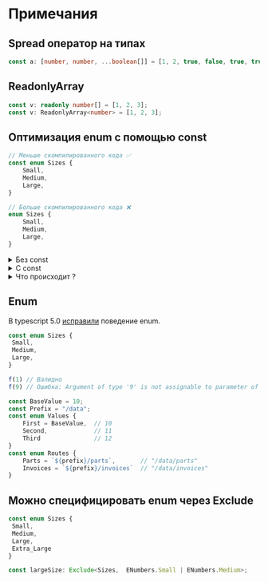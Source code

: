 # Примечания

## Spread оператор на типах
``` ts
const a: [number, number, ...boolean[]] = [1, 2, true, false, true, true];
```


## ReadonlyArray
``` ts
const v: readonly number[] = [1, 2, 3];
const v: ReadonlyArray<number> = [1, 2, 3];
```

## Оптимизация enum с помощью const
``` ts
// Меньше скомпилированного кода ✅
const enum Sizes {
    Small,
    Medium,
    Large,
}

// Больше скомпилированного кода ❌ 
enum Sizes {
    Small,
    Medium,
    Large,
}
```

<details>
  <summary>Без const</summary>

``` ts
enum Sizes {
    Small,
    Medium,
    Large,
}

const coffee = {
    name: 'Espresso',
    size: Sizes.Small,
};
```
Компилируется в

``` js
var Sizes;
(function (Sizes) {
    Sizes[Sizes["Small"] = 0] = "Small";
    Sizes[Sizes["Medium"] = 1] = "Medium";
    Sizes[Sizes["Large"] = 2] = "Large";
})(Sizes || (Sizes = {}));
var coffee = {
    name: 'Espresso',
    size: Sizes.Small,
};
```
</details>


<details>
  <summary>C const</summary>

``` ts
const enum Sizes {
    Small,
    Medium,
    Large,
}

const coffee = {
    name: 'Espresso',
    size: Sizes.Small,
};
```

Компилируется в

``` js
var coffee = {
name: 'Espresso',
size: 0 /* Sizes.Small */,
};
```
</details>


<details>
  <summary>Что происходит ?</summary>

Перечисления также создают [обратное сопоставление](https://www.typescriptlang.org/docs/handbook/enums.html#reverse-mappings)

Это означает, что мы можем взять значение свойства Enum и передать его самому Enum:

``` ts
const coffee = {
  name: 'Espresso',
  size: Sizes[Sizes.Small], // возвращает 'Small'
};
```

или

``` ts
enum PrintMedia {
  Newspaper = 1,
  Newsletter,
  Magazine,
  Book
}

PrintMedia.Magazine;   // возвращает  3
PrintMedia["Magazine"];// возвращает  3
PrintMedia[3];         // возвращает  Magazine
```

</details>

## Enum

В typescript 5.0 [исправили](https://github.com/microsoft/TypeScript/pull/50528) поведение enum.

``` ts
const enum Sizes {
 Small,
 Medium,
 Large,
}

f(1) // Валидно
f(9) // Ошибка: Argument of type '9' is not assignable to parameter of type 'Sizes'.

```

``` ts
const BaseValue = 10;
const Prefix = "/data";
const enum Values {
    First = BaseValue,  // 10
    Second,             // 11
    Third               // 12
}
const enum Routes {
    Parts = `${prefix}/parts`,       // "/data/parts"
    Invoices = `${prefix}/invoices`  // "/data/invoices"
}
```

## Можно специфицировать enum через Exclude
``` ts
const enum Sizes {
 Small,
 Medium,
 Large,
 Extra_Large
}

const largeSize: Exclude<Sizes,  ENumbers.Small | ENumbers.Medium>;
```
